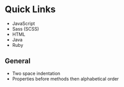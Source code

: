 # Quick Links

* JavaScript
* Sass (SCSS)
* HTML
* Java
* Ruby

## General

* Two space indentation
* Properties before methods then alphabetical order